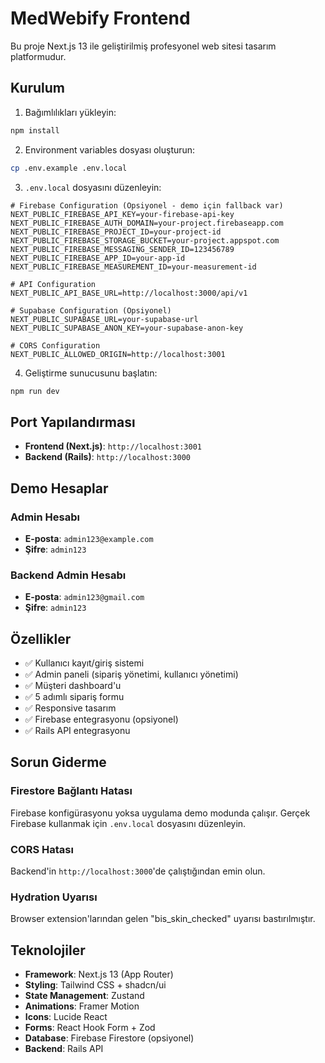 # MedWebify Frontend

Bu proje Next.js 13 ile geliştirilmiş profesyonel web sitesi tasarım platformudur.

## Kurulum

1. Bağımlılıkları yükleyin:
```bash
npm install
```

2. Environment variables dosyası oluşturun:
```bash
cp .env.example .env.local
```

3. `.env.local` dosyasını düzenleyin:
```env
# Firebase Configuration (Opsiyonel - demo için fallback var)
NEXT_PUBLIC_FIREBASE_API_KEY=your-firebase-api-key
NEXT_PUBLIC_FIREBASE_AUTH_DOMAIN=your-project.firebaseapp.com
NEXT_PUBLIC_FIREBASE_PROJECT_ID=your-project-id
NEXT_PUBLIC_FIREBASE_STORAGE_BUCKET=your-project.appspot.com
NEXT_PUBLIC_FIREBASE_MESSAGING_SENDER_ID=123456789
NEXT_PUBLIC_FIREBASE_APP_ID=your-app-id
NEXT_PUBLIC_FIREBASE_MEASUREMENT_ID=your-measurement-id

# API Configuration
NEXT_PUBLIC_API_BASE_URL=http://localhost:3000/api/v1

# Supabase Configuration (Opsiyonel)
NEXT_PUBLIC_SUPABASE_URL=your-supabase-url
NEXT_PUBLIC_SUPABASE_ANON_KEY=your-supabase-anon-key

# CORS Configuration
NEXT_PUBLIC_ALLOWED_ORIGIN=http://localhost:3001
```

4. Geliştirme sunucusunu başlatın:
```bash
npm run dev
```

## Port Yapılandırması

- **Frontend (Next.js)**: `http://localhost:3001`
- **Backend (Rails)**: `http://localhost:3000`

## Demo Hesaplar

### Admin Hesabı
- **E-posta**: `admin123@example.com`
- **Şifre**: `admin123`

### Backend Admin Hesabı
- **E-posta**: `admin123@gmail.com`
- **Şifre**: `admin123`

## Özellikler

- ✅ Kullanıcı kayıt/giriş sistemi
- ✅ Admin paneli (sipariş yönetimi, kullanıcı yönetimi)
- ✅ Müşteri dashboard'u
- ✅ 5 adımlı sipariş formu
- ✅ Responsive tasarım
- ✅ Firebase entegrasyonu (opsiyonel)
- ✅ Rails API entegrasyonu

## Sorun Giderme

### Firestore Bağlantı Hatası
Firebase konfigürasyonu yoksa uygulama demo modunda çalışır. Gerçek Firebase kullanmak için `.env.local` dosyasını düzenleyin.

### CORS Hatası
Backend'in `http://localhost:3000`'de çalıştığından emin olun.

### Hydration Uyarısı
Browser extension'larından gelen "bis_skin_checked" uyarısı bastırılmıştır.

## Teknolojiler

- **Framework**: Next.js 13 (App Router)
- **Styling**: Tailwind CSS + shadcn/ui
- **State Management**: Zustand
- **Animations**: Framer Motion
- **Icons**: Lucide React
- **Forms**: React Hook Form + Zod
- **Database**: Firebase Firestore (opsiyonel)
- **Backend**: Rails API
